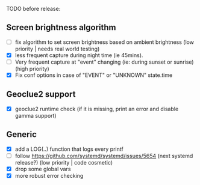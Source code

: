 TODO before release:

## Screen brightness algorithm
- [ ] fix algorithm to set screen brightness based on ambient brightness (low priority | needs real world testing)
- [x] less frequent capture during night time (ie 45mins).
- [ ] Very frequent capture at "event" changing (ie: during sunset or sunrise)  (high priority)
- [x] Fix conf options in case of "EVENT" or "UNKNOWN" state.time

## Geoclue2 support
- [x] geoclue2 runtime check (if it is missing, print an error and disable gamma support)

## Generic
- [X] add a LOG(..) function that logs every printf
- [ ] follow https://github.com/systemd/systemd/issues/5654 (next systemd release?) (low priority | code cosmetic)
- [x] drop some global vars
- [x] more robust error checking

